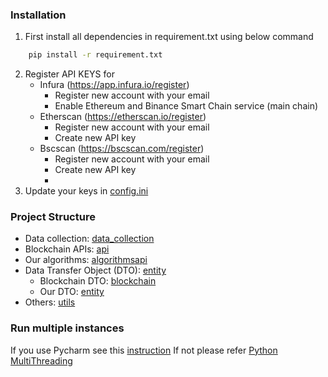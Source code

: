 ### Installation
1. First install all dependencies in requirement.txt using below command
```bash
    pip install -r requirement.txt
```
2. Register API KEYS for 
   * Infura (https://app.infura.io/register)
     * Register new account with your email
     * Enable Ethereum and Binance Smart Chain service (main chain)
   * Etherscan (https://etherscan.io/register)
     * Register new account with your email
     * Create new API key
   * Bscscan (https://bscscan.com/register)
     * Register new account with your email
     * Create new API key
     * 
3. Update your keys in [config.ini](resources/config.ini)

### Project Structure
* Data collection: [data_collection](main/data_collection)
* Blockchain APIs: [api](main/api)
* Our algorithms: [algorithms](main/algorithms)[api](main/api)
* Data Transfer Object (DTO):  [entity](main/entity)
  * Blockchain DTO: [blockchain](main/entity/blockchain)
  * Our DTO: [entity](main/entity)
* Others: [utils](main/utils)

### Run multiple instances
 If you use Pycharm see this [instruction](https://www.jetbrains.com/help/pycharm/run-debug-multiple.html)
 If not please refer [Python MultiThreading](https://www.geeksforgeeks.org/multithreading-python-set-1/)